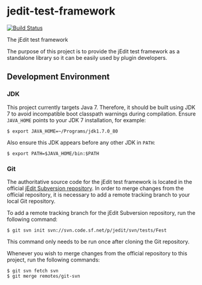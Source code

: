 # jedit-test-framework

[![Build Status](https://travis-ci.org/ssoloff/jedit-test-framework.svg?branch=master)](https://travis-ci.org/ssoloff/jedit-test-framework)

The jEdit test framework

The purpose of this project is to provide the jEdit test framework as a standalone library so it can be easily used by plugin developers.

## Development Environment

### JDK

This project currently targets Java 7.  Therefore, it should be built using JDK 7 to avoid incompatible boot classpath warnings during compilation.  Ensure `JAVA_HOME` points to your JDK 7 installation, for example:

    $ export JAVA_HOME=~/Programs/jdk1.7.0_80

Also ensure this JDK appears before any other JDK in `PATH`:

    $ export PATH=$JAVA_HOME/bin:$PATH

### Git

The authoritative source code for the jEdit test framework is located in the official [jEdit Subversion repository](http://svn.code.sf.net/p/jedit/svn/tests/). In order to merge changes from the official repository, it is necessary to add a remote tracking branch to your local Git repository.

To add a remote tracking branch for the jEdit Subversion repository, run the following command:

    $ git svn init svn://svn.code.sf.net/p/jedit/svn/tests/Fest

This command only needs to be run once after cloning the Git repository.

Whenever you wish to merge changes from the official repository to this project, run the following commands:

    $ git svn fetch svn
    $ git merge remotes/git-svn
